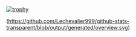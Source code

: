 [![trophy](https://github-profile-trophy.vercel.app/?username=Lechevalier999)](https://github.com/ryo-ma/github-profile-trophy)

(https://github.com/Lechevalier999/github-stats-transparent/blob/output/generated/overview.svg)
